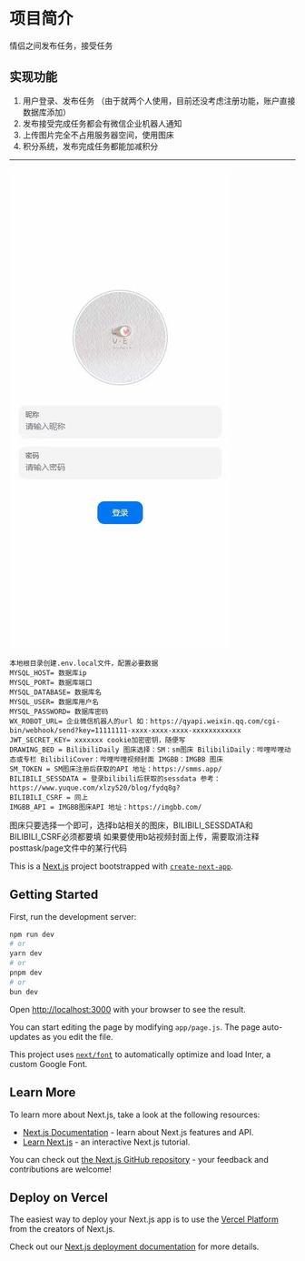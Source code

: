 # 项目简介
情侣之间发布任务，接受任务

## 实现功能

1. 用户登录、发布任务 （由于就两个人使用，目前还没考虑注册功能，账户直接数据库添加）
2. 发布接受完成任务都会有微信企业机器人通知 
3. 上传图片完全不占用服务器空间，使用图床 
4. 积分系统，发布完成任务都能加减积分

***

![index.jpg](readmeImg%2Findex.jpg)
```text
本地根目录创建.env.local文件，配置必要数据
MYSQL_HOST= 数据库ip
MYSQL_PORT= 数据库端口
MYSQL_DATABASE= 数据库名
MYSQL_USER= 数据库用户名
MYSQL_PASSWORD= 数据库密码
WX_ROBOT_URL= 企业微信机器人的url 如：https://qyapi.weixin.qq.com/cgi-bin/webhook/send?key=11111111-xxxx-xxxx-xxxx-xxxxxxxxxxxx
JWT_SECRET_KEY= xxxxxxx cookie加密密钥，随便写
DRAWING_BED = BilibiliDaily 图床选择：SM：sm图床 BilibiliDaily：哔哩哔哩动态或专栏 BilibiliCover：哔哩哔哩视频封面 IMGBB：IMGBB 图床
SM_TOKEN = SM图床注册后获取的API 地址：https://smms.app/
BILIBILI_SESSDATA = 登录bilibili后获取的sessdata 参考：https://www.yuque.com/xlzy520/blog/fydq8g?
BILIBILI_CSRF = 同上
IMGBB_API = IMGBB图床API 地址：https://imgbb.com/
```
图床只要选择一个即可，选择b站相关的图床，BILIBILI_SESSDATA和BILIBILI_CSRF必须都要填
如果要使用b站视频封面上传，需要取消注释posttask/page文件中的某行代码

This is a [Next.js](https://nextjs.org/) project bootstrapped with [`create-next-app`](https://github.com/vercel/next.js/tree/canary/packages/create-next-app).

## Getting Started

First, run the development server:

```bash
npm run dev
# or
yarn dev
# or
pnpm dev
# or
bun dev
```

Open [http://localhost:3000](http://localhost:3000) with your browser to see the result.

You can start editing the page by modifying `app/page.js`. The page auto-updates as you edit the file.

This project uses [`next/font`](https://nextjs.org/docs/basic-features/font-optimization) to automatically optimize and load Inter, a custom Google Font.

## Learn More

To learn more about Next.js, take a look at the following resources:

- [Next.js Documentation](https://nextjs.org/docs) - learn about Next.js features and API.
- [Learn Next.js](https://nextjs.org/learn) - an interactive Next.js tutorial.

You can check out [the Next.js GitHub repository](https://github.com/vercel/next.js/) - your feedback and contributions are welcome!

## Deploy on Vercel

The easiest way to deploy your Next.js app is to use the [Vercel Platform](https://vercel.com/new?utm_medium=default-template&filter=next.js&utm_source=create-next-app&utm_campaign=create-next-app-readme) from the creators of Next.js.

Check out our [Next.js deployment documentation](https://nextjs.org/docs/deployment) for more details.
